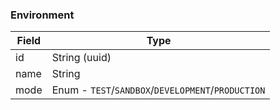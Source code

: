 ### Environment

| Field | Type                                               |
| ----- | -------------------------------------------------- |
| id    | String (uuid)                                      |
| name  | String                                             |
| mode  | Enum - `TEST`/`SANDBOX`/`DEVELOPMENT`/`PRODUCTION` |
